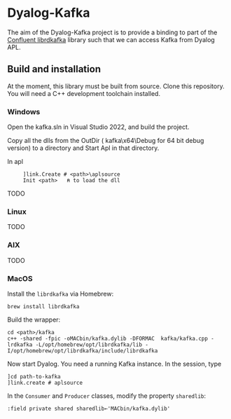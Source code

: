 # Dyalog-Kafka 

The aim of the Dyalog-Kafka project is to provide a binding to part of the [Confluent librdkafka](https://github.com/confluentinc/librdkafka) library such that we can access Kafka from Dyalog APL. 

## Build and installation

At the moment, this library must be built from source. Clone this repository. You will need a C++ development toolchain installed.

### Windows

Open the kafka.sln in  Visual Studio 2022, and build the project.

Copy all the dlls from the OutDir ( kafka\x64\Debug  for 64 bit debug version) to a directory and Start Apl in that directory.


In apl 
```
     ]link.Create # <path>\aplsource
     Init <path>   ⍝ to load the dll
```



TODO

### Linux

TODO

### AIX

TODO

### MacOS

Install the `librdkafka` via Homebrew:
```
brew install librdkafka
```
Build the wrapper:
```
cd <path>/kafka
c++ -shared -fpic -oMACbin/kafka.dylib -DFORMAC  kafka/kafka.cpp -lrdkafka -L/opt/homebrew/opt/librdkafka/lib -I/opt/homebrew/opt/librdkafka/include/librdkafka
```
Now start Dyalog. You need a running Kafka instance. In the session, type

```apl
]cd path-to-kafka  
]link.create # aplsource
```
In the `Consumer` and `Producer` classes, modify the property `sharedlib`:
```apl
:field private shared sharedlib←'MACbin/kafka.dylib'
```